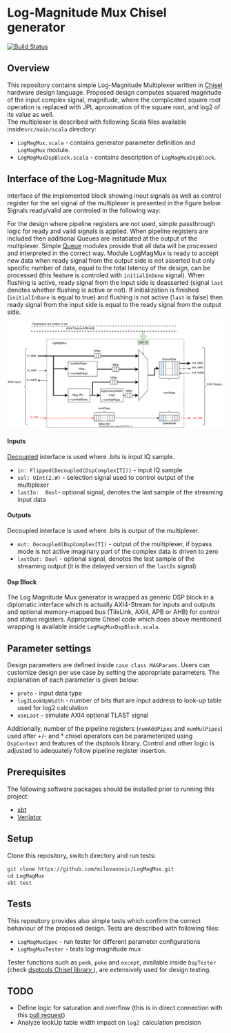 Log-Magnitude Mux Chisel generator
=======================================================

[![Build Status](https://travis-ci.org/milovanovic/logMagMux.svg?branch=master)](https://travis-ci.org/milovanovic/logMagMux)

## Overview

This repository contains simple Log-Magnitude Multiplexer written in [Chisel ](https://www.chisel-lang.org/) hardware design language. Proposed design computes squared magnitude of the input complex signal, magnitude, where the complicated square root operation is replaced with JPL aproximation of the square root, and log2 of its value as well.  
The multiplexer is described with following Scala files available inside`src/main/scala` directory:
* `LogMagMux.scala` - contains generator parameter definition and `LogMagMux` module.
* `LogMagMuxDspBlock.scala` - contains description of `LogMagMuxDspBlock`.  

## Interface of the Log-Magnitude Mux

Interface of the implemented block showing inout signals as well as control register for the sel signal of the multiplexer is presented in the figure below. Signals ready/valid are controled in the following way:

For the design where pipeline registers are not used, simple passthrough logic for ready and valid signals is applied. When pipeline registers are included then additional Queues are instatiated at the output of the multiplexer. Simple [Queue](https://www.chisel-lang.org/api/latest/chisel3/util/Queue$.html) modules provide that all data will be processed and interpreted in the correct way. Module LogMagMux is ready to accept new data when ready signal from the output side is not asserted but only specific number of data, equal to the total latency of the design, can be processed (this feature is controled with `initialInDone` signal). When flushing is active, ready signal from the input side is deasserted (signal `last` denotes whether flushing is active or not). If initialization is finished (`initialInDone` is equal to true) and flushing is not active (`last` is false) then ready signal from the input side is equal to the ready signal from the output side.

![Interface of the Mux block](./doc/images/MuxInterface.svg)

[comment]: <> (Here goes explanation of the scheme with more details regarding log2 calculation)

####  Inputs 

[Decoupled](https://github.com/freechipsproject/chisel3/wiki/Interfaces-Bulk-Connections) interface is used where .bits is input  IQ sample. 
* `in: Flipped(Decoupled(DspComplex[T]))` - input IQ sample 
* `sel: UInt(2.W)` -  selection signal used to control output of the multiplexer
* `lastIn:  Bool`- optional signal, denotes the last sample of the streaming input data

#### Outputs

Decoupled interface is used where .bits is output of the multiplexer.
* `out: Decoupled(DspComplex[T])` - output of the multiplexer, if bypass mode is not active imaginary part of the complex data is driven to zero
* `lastOut: Bool` - optional signal, denotes the last sample of the streaming output (it is  the delayed version of the `lastIn` signal) 

#### Dsp Block

The  Log Magnitude Mux generator is wrapped as generic DSP block in a diplomatic interface which is actually AXI4-Stream for inputs and outputs and optional memory-mapped bus (TileLink, AXI4, APB or AHB) for control and status registers. Appropriate Chisel code which does above mentioned wrapping is available inside `LogMagMuxDspBlock.scala`.  

## Parameter settings

Design parameters are defined inside `case class MAGParams`. Users can customize design per use case by setting the appropriate parameters.
The explanation of each parameter is given below:
* `proto` - input data type 
* `log2LookUpWidth` -  number of bits that are input address to look-up table used for log2 calculation
* `useLast` - simulate AXI4 optional TLAST signal

Additionally,  number of the pipeline registers (`numAddPipes` and `numMulPipes`) used after +/- and * chisel operators can be parameterized using `DspContext` and features of the dsptools library.  Control and other logic is adjusted to adequately follow pipeline register insertion.

## Prerequisites

The following software packages should be installed prior to running this project:
* [sbt](http://www.scala-sbt.org)
* [Verilator](http://www.veripool.org/wiki/verilator)

## Setup

Clone this repository, switch directory and run tests:
```
git clone https://github.com/milovanovic/LogMagMux.git
cd LogMagMux
sbt test
```
## Tests

This repository provides also simple tests which confirm the correct behaviour of the proposed design. Tests are described with following files:
* `LogMagMuxSpec` - run tester for different parameter configurations 
* `LogMagMuxTester` - tests log-magnitude mux

Tester functions such as `peek`, `poke` and `except`, available inside `DspTester` (check [dsptools Chisel library ](http://github.com/ucb-bar/dsptools)), are extensively used for design testing.

## TODO

* Define logic for saturation and overflow (this is in direct connection with this [pull request](https://github.com/ucb-bar/dsptools/pull/189))
* Analyze lookUp table width impact on `log2 `calculation precision

